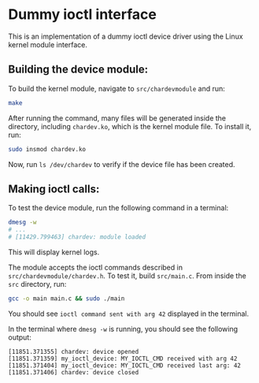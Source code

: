 # Dummy ioctl interface

This is an implementation of a dummy ioctl device driver using the Linux kernel module interface.

## Building the device module:

To build the kernel module, navigate to `src/chardevmodule` and run:

```bash
make
```

After running the command, many files will be generated inside the directory, including `chardev.ko`, which is the kernel module file. To install it, run:

```bash
sudo insmod chardev.ko
```

Now, run `ls /dev/chardev` to verify if the device file has been created.

## Making ioctl calls:

To test the device module, run the following command in a terminal:

```bash
dmesg -w
# ...
# [11429.799463] chardev: module loaded
```

This will display kernel logs.

The module accepts the ioctl commands described in `src/chardevmodule/chardev.h`. To test it, build `src/main.c`. From inside the `src` directory, run:

```bash
gcc -o main main.c && sudo ./main
```

You should see `ioctl command sent with arg 42` displayed in the terminal.

In the terminal where `dmesg -w` is running, you should see the following output:

```log
[11851.371355] chardev: device opened
[11851.371359] my_ioctl_device: MY_IOCTL_CMD received with arg 42
[11851.371404] my_ioctl_device: MY_IOCTL_CMD received last arg: 42
[11851.371406] chardev: device closed
```

